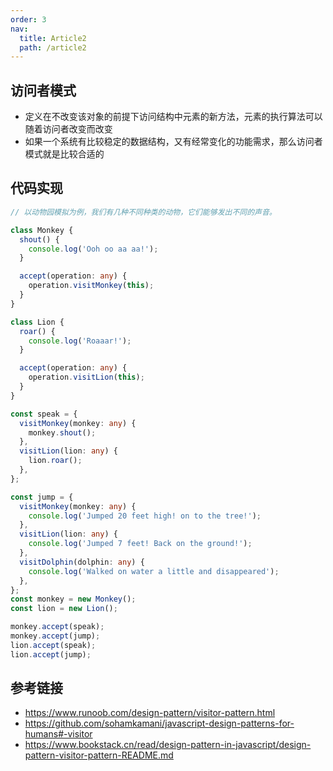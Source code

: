 ```yaml
---
order: 3
nav:
  title: Article2
  path: /article2
---
```


## 访问者模式

- 定义在不改变该对象的前提下访问结构中元素的新方法，元素的执行算法可以随着访问者改变而改变
- 如果一个系统有比较稳定的数据结构，又有经常变化的功能需求，那么访问者模式就是比较合适的

## 代码实现

```typescript
// 以动物园模拟为例，我们有几种不同种类的动物，它们能够发出不同的声音。

class Monkey {
  shout() {
    console.log('Ooh oo aa aa!');
  }

  accept(operation: any) {
    operation.visitMonkey(this);
  }
}

class Lion {
  roar() {
    console.log('Roaaar!');
  }

  accept(operation: any) {
    operation.visitLion(this);
  }
}

const speak = {
  visitMonkey(monkey: any) {
    monkey.shout();
  },
  visitLion(lion: any) {
    lion.roar();
  },
};

const jump = {
  visitMonkey(monkey: any) {
    console.log('Jumped 20 feet high! on to the tree!');
  },
  visitLion(lion: any) {
    console.log('Jumped 7 feet! Back on the ground!');
  },
  visitDolphin(dolphin: any) {
    console.log('Walked on water a little and disappeared');
  },
};
const monkey = new Monkey();
const lion = new Lion();

monkey.accept(speak);
monkey.accept(jump);
lion.accept(speak);
lion.accept(jump);
```

## 参考链接

- https://www.runoob.com/design-pattern/visitor-pattern.html
- https://github.com/sohamkamani/javascript-design-patterns-for-humans#-visitor
- https://www.bookstack.cn/read/design-pattern-in-javascript/design-pattern-visitor-pattern-README.md
